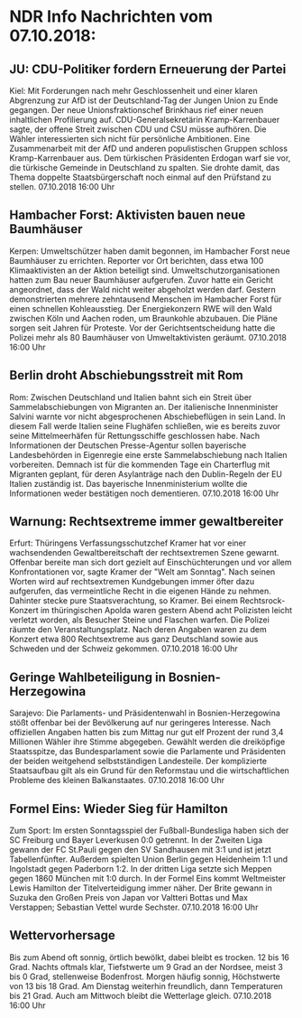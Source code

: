 # NDR Info Nachrichten vom 07.10.2018:


## JU: CDU-Politiker fordern Erneuerung der Partei
Kiel: Mit Forderungen nach mehr Geschlossenheit und einer klaren Abgrenzung zur AfD ist der Deutschland-Tag der Jungen Union zu Ende gegangen. Der neue Unionsfraktionschef Brinkhaus rief einer neuen inhaltlichen Profilierung auf. CDU-Generalsekretärin Kramp-Karrenbauer sagte, der offene Streit  zwischen CDU und CSU müsse aufhören. Die Wähler interessierten sich nicht für persönliche Ambitionen. Eine Zusammenarbeit mit der AfD und anderen populistischen Gruppen schloss Kramp-Karrenbauer aus. Dem türkischen Präsidenten Erdogan warf sie vor, die türkische Gemeinde in Deutschland zu spalten. Sie drohte damit, das Thema doppelte Staatsbürgerschaft noch einmal auf den Prüfstand zu stellen. 07.10.2018 16:00 Uhr 

## Hambacher Forst: Aktivisten bauen neue Baumhäuser
Kerpen: Umweltschützer haben damit begonnen, im Hambacher Forst neue Baumhäuser zu errichten. Reporter vor Ort berichten, dass etwa 100 Klimaaktivisten an der Aktion beteiligt sind. Umweltschutzorganisationen hatten zum Bau neuer Baumhäuser aufgerufen. Zuvor hatte ein Gericht angeordnet, dass der Wald nicht weiter abgeholzt werden darf. Gestern demonstrierten mehrere zehntausend Menschen im Hambacher Forst für einen schnellen Kohleausstieg. Der Energiekonzern RWE will den Wald zwischen Köln und Aachen roden, um Braunkohle abzubauen. Die Pläne sorgen seit Jahren für Proteste. Vor der Gerichtsentscheidung hatte die Polizei mehr als 80 Baumhäuser von Umweltaktivisten geräumt. 07.10.2018 16:00 Uhr 

## Berlin droht Abschiebungsstreit mit Rom
Rom: Zwischen Deutschland und Italien bahnt sich ein Streit über Sammelabschiebungen von Migranten an. Der italienische Innenminister Salvini warnte vor nicht abgesprochenen Abschiebeflügen in sein Land. In diesem Fall werde Italien seine Flughäfen schließen, wie es bereits zuvor seine Mittelmeerhäfen für Rettungsschiffe geschlossen habe. Nach Informationen der Deutschen Presse-Agentur sollen bayerische Landesbehörden in Eigenregie eine erste Sammelabschiebung nach Italien vorbereiten. Demnach ist für die kommenden Tage ein Charterflug mit Migranten geplant, für deren Asylanträge nach den Dublin-Regeln der EU Italien zuständig ist. Das bayerische Innenministerium wollte die Informationen weder bestätigen noch dementieren. 07.10.2018 16:00 Uhr 

## Warnung: Rechtsextreme immer gewaltbereiter
Erfurt: 	Thüringens Verfassungsschutzchef Kramer hat vor einer wachsendenden Gewaltbereitschaft der rechtsextremen Szene gewarnt. Offenbar bereite man sich dort gezielt auf Einschüchterungen und vor allem Konfrontationen vor, sagte Kramer der "Welt am Sonntag". Nach seinen Worten wird auf rechtsextremen Kundgebungen immer öfter dazu aufgerufen, das vermeintliche Recht in die eigenen Hände zu nehmen. Dahinter stecke pure Staatsverachtung, so Kramer. Bei einem Rechtsrock-Konzert im thüringischen Apolda waren gestern Abend acht Polizisten leicht verletzt worden, als Besucher Steine und Flaschen warfen. Die Polizei räumte den Veranstaltungsplatz. Nach deren Angaben waren zu dem Konzert etwa 800 Rechtsextreme aus ganz Deutschland sowie aus Schweden und der Schweiz gekommen. 07.10.2018 16:00 Uhr 

## Geringe Wahlbeteiligung in Bosnien-Herzegowina
Sarajevo:	Die Parlaments- und Präsidentenwahl in Bosnien-Herzegowina stößt offenbar bei der Bevölkerung auf nur geringeres Interesse. Nach offiziellen Angaben hatten bis zum Mittag nur gut elf Prozent der rund 3,4 Millionen Wähler ihre Stimme abgegeben. Gewählt werden die dreiköpfige Staatsspitze, das Bundesparlament sowie die Parlamente und Präsidenten der beiden weitgehend selbstständigen Landesteile. Der komplizierte Staatsaufbau gilt als ein Grund für den Reformstau und die wirtschaftlichen Probleme des kleinen Balkanstaates. 07.10.2018 16:00 Uhr 

## Formel Eins: Wieder Sieg für Hamilton
Zum Sport:	Im ersten Sonntagsspiel der Fußball-Bundesliga haben sich der SC Freiburg und Bayer Leverkusen 0:0 getrennt. In der Zweiten Liga gewann der FC St.Pauli gegen den SV Sandhausen mit 3:1 und ist jetzt Tabellenfünfter. Außerdem spielten Union Berlin gegen Heidenheim 1:1 und Ingolstadt gegen Paderborn 1:2. In der dritten Liga setzte sich Meppen gegen 1860 München mit 1:0 durch. In der Formel Eins kommt Weltmeister Lewis Hamilton der Titelverteidigung immer näher. Der Brite gewann in Suzuka den Großen Preis von Japan vor Valtteri Bottas und Max Verstappen; Sebastian Vettel wurde Sechster. 07.10.2018 16:00 Uhr 

## Wettervorhersage
Bis zum Abend oft sonnig, örtlich bewölkt, dabei bleibt es trocken. 12 bis 16 Grad. Nachts oftmals klar, Tiefstwerte um 9 Grad an der Nordsee, meist 3 bis 0 Grad, stellenweise Bodenfrost. Morgen häufig sonnig, Höchstwerte von 13 bis 18 Grad. Am Dienstag weiterhin freundlich, dann Temperaturen bis 21 Grad. Auch am Mittwoch bleibt die Wetterlage gleich. 07.10.2018 16:00 Uhr 
